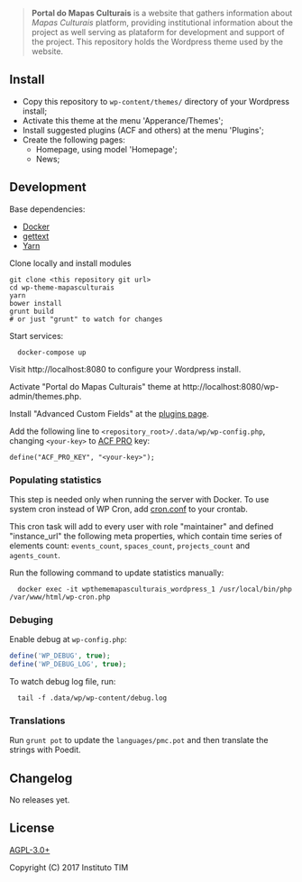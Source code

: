 > **Portal do Mapas Culturais** is a website that gathers information about *Mapas Culturais* platform, providing institutional information about the project as well serving as plataform for development and support of the project. This repository holds the Wordpress theme used by the website.

## Install

* Copy this repository to `wp-content/themes/` directory of your Wordpress install;
* Activate this theme at the menu 'Apperance/Themes';
* Install suggested plugins (ACF and others) at the menu 'Plugins';
* Create the following pages:
  * Homepage, using model 'Homepage';
  * News;

## Development

Base dependencies:

* [Docker](https://www.docker.com/)
* [gettext](https://www.gnu.org/software/gettext/)
* [Yarn](https://yarnpkg.com/lang/en/docs/install/)

Clone locally and install modules

```
git clone <this repository git url>
cd wp-theme-mapasculturais
yarn
bower install
grunt build
# or just "grunt" to watch for changes
```

Start services:

```shell
  docker-compose up
```

Visit http://localhost:8080 to configure your Wordpress install.
 
Activate "Portal do Mapas Culturais" theme at http://localhost:8080/wp-admin/themes.php.

Install "Advanced Custom Fields" at the [plugins page](http://localhost:8080/wp-admin/plugin-install.php?s=acf+pro&tab=search&type=term).

Add the following line to `<repository_root>/.data/wp/wp-config.php`, changing `<your-key>` to [ACF PRO](https://www.advancedcustomfields.com/pro/) key:

    define("ACF_PRO_KEY", "<your-key>");

### Populating statistics

This step is needed only when running the server with Docker. To use system cron instead of WP Cron, add [cron.conf](cron.conf) to your crontab.


This cron task will add to every user with role "maintainer" and defined "instance_url" the following meta properties, which contain time series of elements count: `events_count`, `spaces_count`, `projects_count` and `agents_count`.

Run the following command to update statistics manually:

```
  docker exec -it wpthememapasculturais_wordpress_1 /usr/local/bin/php /var/www/html/wp-cron.php
```

### Debuging

Enable debug at `wp-config.php`:

```php
define('WP_DEBUG', true);
define('WP_DEBUG_LOG', true);
```

To watch debug log file, run:

```shell
  tail -f .data/wp/wp-content/debug.log
```

### Translations

Run `grunt pot` to update the `languages/pmc.pot` and then translate the strings with Poedit.

## Changelog

No releases yet.

## License

[AGPL-3.0+](LICENSE)

Copyright (C) 2017 Instituto TIM
